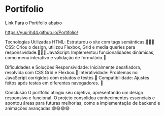 # Portifolio
Link Para o Portifolio abaixo

https://yuurih44.github.io/Portifolio/





Tecnologias Utilizadas
HTML: Estruturou o site com tags semânticas.🧑🏽‍💻
CSS: Criou o design, utilizou Flexbox, Grid e media queries para responsividade.🧑🏽‍💻
JavaScript: Implementou funcionalidades dinâmicas, como menu interativo e validação de formulário.🧑





Dificuldades e Soluções
Responsividade: Inicialmente desafiadora, resolvida com CSS Grid e Flexbox.😬
Interatividade: Problemas no JavaScript corrigidos com estudos e testes.😬
Compatibilidade: Ajustes feitos após testes em diferentes navegadores. 😬





Conclusão
O portfólio atingiu seu objetivo, apresentando um design responsivo e funcional. O projeto consolidou conhecimentos essenciais e apontou áreas para futuras melhorias, como a implementação de backend e animações avançadas.😄😄😄😄

